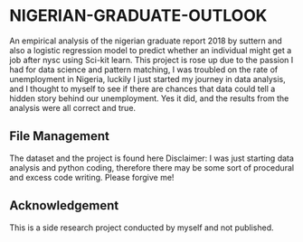 # NIGERIAN-GRADUATE-OUTLOOK
An empirical analysis of the nigerian graduate report 2018 by suttern and also a logistic regression model to predict whether an individual might get a job after nysc using Sci-kit learn.
This project is rose up due to the passion I had for data science and pattern matching, I was troubled on the rate of unemployment in Nigeria, luckily I just started my journey in data analysis,
and I thought to myself to see if there are chances that data could tell a hidden story behind our unemployment. Yes it did, and the results from the analysis were all correct and true.

## File Management
The dataset and the project is found here
Disclaimer: I was just starting data analysis and python coding, therefore there may be some sort of procedural and excess code writing. Please forgive me!

## Acknowledgement
This is a side research project conducted by myself and not published.
